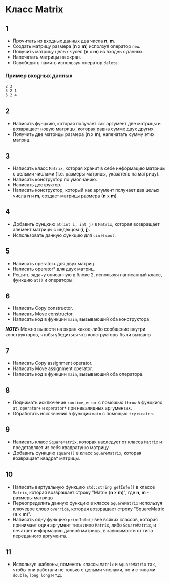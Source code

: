 # Класс Matrix
## 1
* Прочитать из входных данных два числа **n**, **m**.
* Создать матрицу размера (**n** x **m**) исползуя оператор `new`.
* Получить матрицу целых чусел (**n** x **m**) из входных данных.
* Напечатать матрицы на экран.
* Освободить память используя оператор `delete`

### Пример входных данных
```
2 3
3 2 1
5 2 4
```

## 2
* Написать фунцкию, которая получает как аргумент две матрицы и возвращает новую матрицы, которая равна сумме двух других.
* Получить две матрицы размера (**n** x **m**), напечатать сумму этих матриц.

## 3
* Написать класс `Matrix`, которая хранит в себе информацию матрицы с целыми числами (т.е. размеры матрицы, указатель на матрицу).
* Написать конструктор по умолчанию.
* Написать деструктор.
* Написать конструктор, который как аргумент получает два целых числа **n** и **m**, создает матрицы размера (**n** x **m**).

## 4
* Добавить фунцкию `at(int i, int j)` в `Matrix`, которая возвращает элемент матрицы с индекцом (**i**, **j**).
* Использовать данную функцию для `cin` и `cout`.

## 5
* Написать operator+ для двух матриц.
* Написать operator* для двух матриц.
* Решить задачу описанную в блоке 2, используя написанный класс, функцию `at()` и операторы.

## 6
* Написать Copy constructor.
* Написать Move constructor.
* Написать код в функции `main`, вызывающий оба конструктора.

***NOTE:*** Можно вывести на экран какое-либо сообщение внутри конструкторов, чтобы убедиться что конструкторы были вызваны.

## 7
* Написать Copy assignment operator.
* Написать Move assignment operator.
* Написать код в функции `main`, вызывающий оба оператора.

## 8
* Поднимать исключение `runtime_error` с помощью `throw` в фунцкиях `at`, `operator+` и `operator*` при невалидных аргументах.
* Обработать исключения в функции `main` с помощью `try` и `catch`.

## 9
* Написать класс `SquareMatrix`, которая наследует от класса `Matrix` и представляет из себя квадратуню матрицу.
* Добавить функцию `square()` в класс `SquareMatrix`, которая возвращает квадрат матрицы.

## 10
* Написать виртуальную функцию `std::string getInfo()` в классе `Matrix`, которая возвращает строку "Matrix (**n** x **m**)", где **n**, **m** - размеры матрицы.
* Переопределить данную функцию в классе `SquareMatrix` используя ключевое слово `override`, которая возвращает строку "SquareMatrix (**n** x **m**)".
* Написать одну функцию `printInfo()` вне всяких классов, которая принимает один аргумент типа липо `Matrix`, либо `SquareMatrix`, и печатает информацию данной матрицы, в зависимости от типа переданного аргумента.

## 11
* Используя шаблоны, поменять классы `Matrix` и `SquareMatrix` так, чтобы они работали не только с целыми числами, но и с типами `double`, `long long` и т.д.
